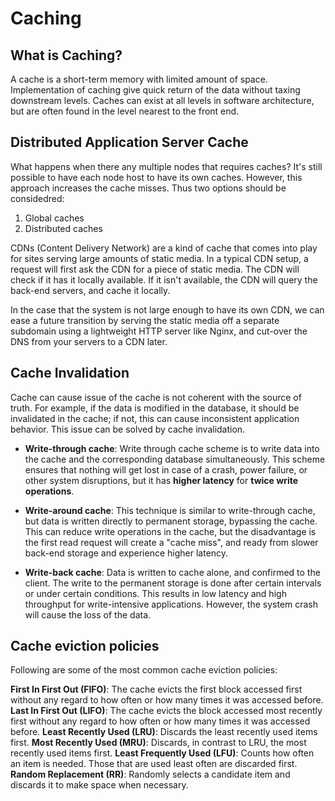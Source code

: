# Caching


## What is Caching?

A cache is a short-term memory with limited amount of space. Implementation of caching give quick return of the data without taxing downstream levels. Caches can exist at all levels in software architecture, but are often found in the level nearest to the front end.


## Distributed Application Server Cache

What happens when there any multiple nodes that requires caches? It's still possible to have each node host to have its own caches. However, this approach increases the cache misses. Thus two options should be considedred:

1. Global caches
2. Distributed caches
  
CDNs (Content Delivery Network) are a kind of cache that comes into play for sites serving large amounts of static media. In a typical CDN setup, a request will first ask the CDN for a piece of static media. The CDN will check if it has it locally available. If it isn't available, the CDN will query the back-end servers, and cache it locally.

In the case that the system is not large enough to have its own CDN, we can ease a future transition by serving the static media off a separate subdomain using a lightweight HTTP server like Nginx, and cut-over the DNS from your servers to a CDN later.


## Cache Invalidation

Cache can cause issue of the cache is not coherent with the source of truth. For example, if the data is modified in the database, it should be invalidated in the cache; if not, this can cause inconsistent application behavior. This issue can be solved by cache invalidation. 

* **Write-through cache**: Write through cache scheme is to write data into the cache and the corresponding database simultaneously. This scheme ensures that nothing will get lost in case of a crash, power failure, or other system disruptions, but it has **higher latency** for **twice write operations**.


* **Write-around cache**: This technique is similar to write-through cache, but data is written directly to permanent storage, bypassing the cache. This can reduce write operations in the cache, but the disadvantage is the first read request will create a "cache miss", and ready from slower back-end storage and experience higher latency.

* **Write-back cache**: Data is written to cache alone, and confirmed to the client. The write to the permanent storage is done after certain intervals or under certain conditions. This results in low latency and high throughput for write-intensive applications. However, the system crash will cause the loss of the data.
  

## Cache eviction policies

Following are some of the most common cache eviction policies:

**First In First Out (FIFO)**: The cache evicts the first block accessed first without any regard to how often or how many times it was accessed before.
**Last In First Out (LIFO)**: The cache evicts the block accessed most recently first without any regard to how often or how many times it was accessed before.
**Least Recently Used (LRU)**: Discards the least recently used items first.
**Most Recently Used (MRU)**: Discards, in contrast to LRU, the most recently used items first.
**Least Frequently Used (LFU)**: Counts how often an item is needed. Those that are used least often are discarded first.
**Random Replacement (RR)**: Randomly selects a candidate item and discards it to make space when necessary.


